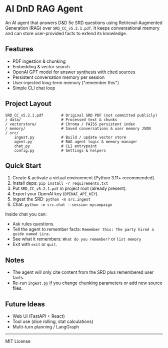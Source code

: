 # AI DnD RAG Agent

An AI agent that answers D&D 5e SRD questions using Retrieval-Augmented Generation (RAG) over `SRD_CC_v5.2.1.pdf`. It keeps conversational memory and can store user-provided facts to extend its knowledge.

## Features
- PDF ingestion & chunking
- Embedding & vector search
- OpenAI GPT model for answer synthesis with cited sources
- Persistent conversation memory per session
- User-injected long-term memory ("remember this")
- Simple CLI chat loop

## Project Layout
```
SRD_CC_v5.2.1.pdf        # Original SRD PDF (not committed publicly)
/ data/                  # Processed text & chunks
/ vectorstore/           # Chroma / FAISS persistent index
/ memory/                # Saved conversations & user memory JSON
/ src/
    ingest.py            # Build / update vector store
    agent.py             # RAG agent logic & memory manager
    chat.py              # CLI entrypoint
    config.py            # Settings & helpers
```

## Quick Start
1. Create & activate a virtual environment (Python 3.11+ recommended).
2. Install deps: `pip install -r requirements.txt`
3. Put `SRD_CC_v5.2.1.pdf` in project root (already present).
4. Export your OpenAI key (`OPENAI_API_KEY`).
5. Ingest the SRD: `python -m src.ingest`
6. Chat: `python -m src.chat --session mycampaign`

Inside chat you can:
- Ask rules questions.
- Tell the agent to remember facts: `Remember this: The party hired a guide named Lira.`
- See what it remembers: `What do you remember?` or `list memory`
- Exit with `exit` or `quit`.

## Notes
- The agent will only cite content from the SRD plus remembered user facts.
- Re-run `ingest.py` if you change chunking parameters or add new source files.

## Future Ideas
- Web UI (FastAPI + React)
- Tool use (dice rolling, stat calculations)
- Multi-turn planning / LangGraph

---
MIT License
